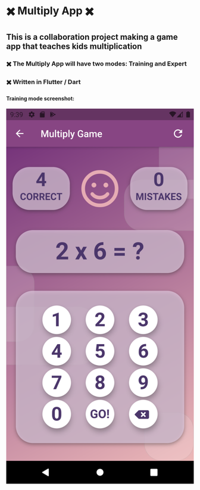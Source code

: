 # :heavy_multiplication_x: Multiply App :heavy_multiplication_x:

## This is a collaboration project making a game app that teaches kids multiplication

### :heavy_multiplication_x: The Multiply App will have two modes: Training and Expert

### :heavy_multiplication_x: Written in Flutter / Dart

#### Training mode screenshot:

![Multiply app training mode](https://github.com/zvikasan/newMultiplyApp/blob/master/app_screenshot.png?raw=true)